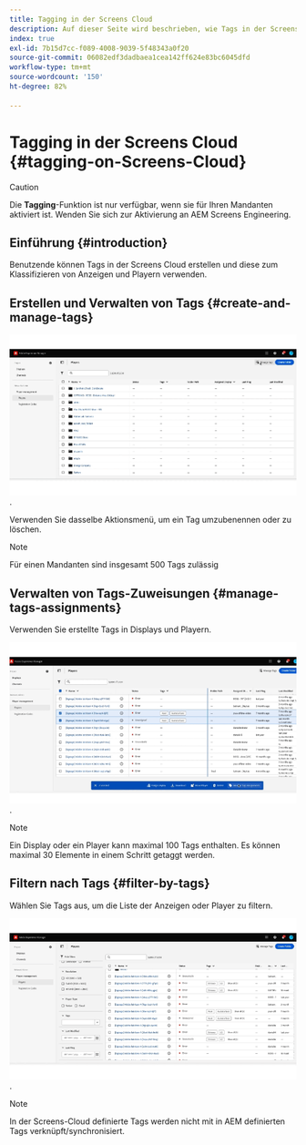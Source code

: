 ```yaml
---
title: Tagging in der Screens Cloud
description: Auf dieser Seite wird beschrieben, wie Tags in der Screens Cloud erstellt, verwaltet und verwendet werden können.
index: true
exl-id: 7b15d7cc-f089-4008-9039-5f48343a0f20
source-git-commit: 06082edf3dadbaea1cea142ff624e83bc6045dfd
workflow-type: tm+mt
source-wordcount: '150'
ht-degree: 82%

---
```


# Tagging in der Screens Cloud {#tagging-on-Screens-Cloud}

>[!CAUTION]
>
>Die **Tagging**-Funktion ist nur verfügbar, wenn sie für Ihren Mandanten aktiviert ist. Wenden Sie sich zur Aktivierung an AEM Screens Engineering.

## Einführung {#introduction}

Benutzende können Tags in der Screens Cloud erstellen und diese zum Klassifizieren von Anzeigen und Playern verwenden.

## Erstellen und Verwalten von Tags {#create-and-manage-tags}

![Tag erstellen](assets/tagging/create-tag.gif).

Verwenden Sie dasselbe Aktionsmenü, um ein Tag umzubenennen oder zu löschen.

>[!NOTE]
> 
> Für einen Mandanten sind insgesamt 500 Tags zulässig

## Verwalten von Tags-Zuweisungen {#manage-tags-assignments}

Verwenden Sie erstellte Tags in Displays und Playern.

![Tag-Zuweisungen verwalten](assets/tagging/assign-tags-to-players.gif).

>[!NOTE]
> 
> Ein Display oder ein Player kann maximal 100 Tags enthalten.
> Es können maximal 30 Elemente in einem Schritt getaggt werden.

## Filtern nach Tags {#filter-by-tags}

Wählen Sie Tags aus, um die Liste der Anzeigen oder Player zu filtern.

![Nach Tags filtern](assets/tagging/filter-by-tags.gif).

>[!NOTE]
> 
> In der Screens-Cloud definierte Tags werden nicht mit in AEM definierten Tags verknüpft/synchronisiert.
> 
